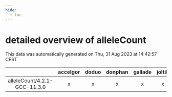 ```yaml
---
hide:
  - toc
---
```


detailed overview of alleleCount
================================


This data was automatically generated on Thu, 31 Aug 2023 at 14:42:57 CEST  

| |accelgor|doduo|donphan|gallade|joltik|skitty|swalot|victini|
| :---: | :---: | :---: | :---: | :---: | :---: | :---: | :---: | :---: |
|alleleCount/4.2.1-GCC-11.3.0|x|x|x|x|x|x|x|x|
